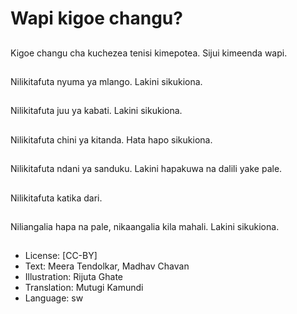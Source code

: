 # Wapi kigoe changu?

##
Kigoe changu cha
kuchezea tenisi
kimepotea.
Sijui kimeenda wapi.


##
Nilikitafuta nyuma ya
mlango. Lakini
sikukiona.


##
Nilikitafuta juu ya
kabati. Lakini sikukiona.


##
Nilikitafuta chini ya
kitanda.
Hata hapo sikukiona.


##
Nilikitafuta ndani ya
sanduku.
Lakini hapakuwa na
dalili yake pale.


##
Nilikitafuta katika dari.


##
Niliangalia hapa na
pale, nikaangalia kila
mahali.
Lakini sikukiona.


##

##
* License: [CC-BY]
* Text: Meera Tendolkar, Madhav Chavan
* Illustration: Rijuta Ghate
* Translation: Mutugi Kamundi
* Language: sw
